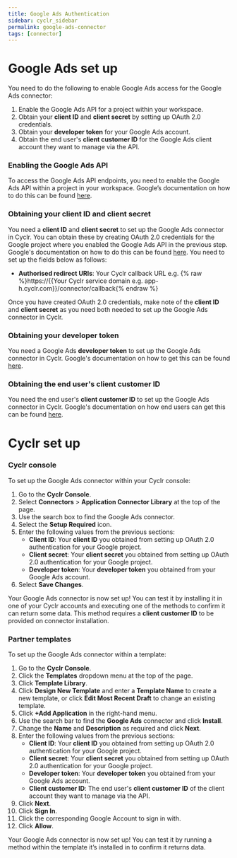 ```yaml
---
title: Google Ads Authentication
sidebar: cyclr_sidebar
permalink: google-ads-connector
tags: [connector]
---
```


# Google Ads set up

You need to do the following to enable Google Ads access for the Google Ads connector:

1. Enable the Google Ads API for a project within your workspace.
2. Obtain your **client ID** and **client secret** by setting up OAuth 2.0 credentials.
3. Obtain your **developer token** for your Google Ads account.
4. Obtain the end user's **client customer ID** for the Google Ads client account they want to manage via the API.

### Enabling the Google Ads API

To access the Google Ads API endpoints, you need to enable the Google Ads API within a project in your workspace. Google’s documentation on how to do this can be found [here](https://support.google.com/googleapi/answer/6158841?hl=en).

### Obtaining your client ID and client secret

You need a **client ID** and **client secret** to set up the Google Ads connector in Cyclr. You can obtain these by creating OAuth 2.0 credentials for the Google project where you enabled the Google Ads API in the previous step. Google's documentation on how to do this can be found [here](https://support.google.com/cloud/answer/6158849?hl=en). You need to set up the fields below as follows:

-   **Authorised redirect URIs**: Your Cyclr callback URL e.g. {% raw %}https://{{Your Cyclr service domain e.g. app-h.cyclr.com}}/connector/callback{% endraw %}

Once you have created OAuth 2.0 credentials, make note of the **client ID** and **client secret** as you need both needed to set up the Google Ads connector in Cyclr.

### Obtaining your developer token

You need a Google Ads **developer token** to set up the Google Ads connector in Cyclr. Google's documentation on how to get this can be found [here](https://developers.google.com/google-ads/api/docs/first-call/dev-token).

### Obtaining the end user's client customer ID

You need the end user's **client customer ID** to set up the Google Ads connector in Cyclr. Google's documentation on how end users can get this can be found [here](https://support.google.com/google-ads/answer/1704344?hl=en-GB).

# Cyclr set up

### Cyclr console

To set up the Google Ads connector within your Cyclr console:

1. Go to the **Cyclr Console**.
2. Select **Connectors** > **Application Connector Library** at the top of the page.
3. Use the search box to find the Google Ads connector.
4. Select the **Setup Required** icon.
5. Enter the following values from the previous sections:
    - **Client ID**: Your **client ID** you obtained from setting up OAuth 2.0 authentication for your Google project.
    - **Client secret**: Your **client secret** you obtained from setting up OAuth 2.0 authentication for your Google project.
    - **Developer token**: Your **developer token** you obtained from your Google Ads account.
6. Select **Save Changes**.

Your Google Ads connector is now set up! You can test it by installing it in one of your Cyclr accounts and executing one of the methods to confirm it can return some data. This method requires a **client customer ID** to be provided on connector installation.

### Partner templates

To set up the Google Ads connector within a template:

1. Go to the **Cyclr Console**.
2. Click the **Templates** dropdown menu at the top of the page.
3. Click **Template Library**.
4. Click **Design New Template** and enter a **Template Name** to create a new template, or click **Edit Most Recent Draft** to change an existing template.
5. Click **+Add Application** in the right-hand menu.
6. Use the search bar to find the **Google Ads** connector and click **Install**.
7. Change the **Name** and **Description** as required and click **Next**.
8. Enter the following values from the previous sections:
    - **Client ID**: Your **client ID** you obtained from setting up OAuth 2.0 authentication for your Google project.
    - **Client secret**: Your **client secret** you obtained from setting up OAuth 2.0 authentication for your Google project.
    - **Developer token**: Your **developer token** you obtained from your Google Ads account.
    - **Client customer ID**: The end user's **client customer ID** of the client account they want to manage via the API.
9. Click **Next**.
10. Click **Sign In**.
11. Click the corresponding Google Account to sign in with.
12. Click **Allow**.

Your Google Ads connector is now set up! You can test it by running a method within the template it’s installed in to confirm it returns data.
